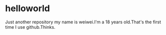 # helloworld
Just another repository
my name is weiwei.I'm a 18 years old.That's the first time I use github.Thinks.
